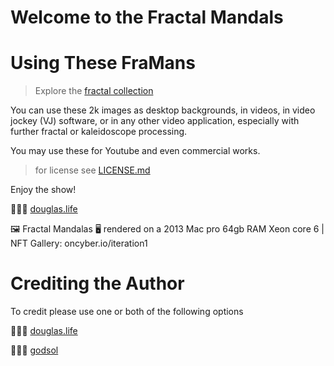 # Welcome to the Fractal Mandals

# Using These FraMans 

> Explore the [fractal collection](https://github.com/dougbutner/fractal-mandalas/tree/main/fractals)

You can use these 2k images as desktop backgrounds, in videos, in video jockey (VJ) software, or in any other video application, especially with further fractal or kaleidoscope processing. 

You may use these for Youtube and even commercial works. 

> for license see [LICENSE.md](https://github.com/dougbutner/fractal-mandalas/blob/main/LICENSE.md)

Enjoy the show!

👨🏻‍🎨 [douglas.life](https://douglas.life)


🖼 Fractal Mandalas 🖥 rendered on a 2013 Mac pro 64gb RAM Xeon core 6 | NFT Gallery: oncyber.io/iteration1


# Crediting the Author

To credit please use one or both of the following options

👨🏻‍🎨 [douglas.life](https://douglas.life)

👨🏻‍🎨 [godsol](https://oncyber.io/iteration1)

